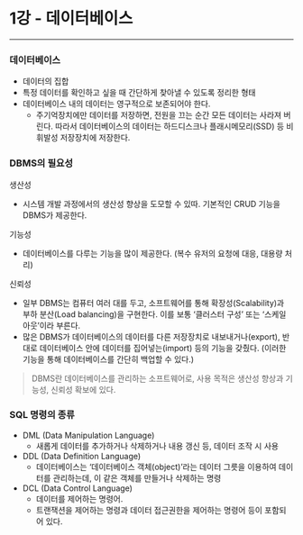 # 1강 - 데이터베이스

---

### 데이터베이스

- 데이터의 집합
- 특정 데이터를 확인하고 싶을 때 간단하게 찾아낼 수 있도록 정리한 형태
- 데이터베이스 내의 데이터는 영구적으로 보존되어야 한다.
    - 주기억장치에만 데이터를 저장하면, 전원을 끄는 순간 모든 데이터는 사라져 버린다. 따라서 데이터베이스의 데이터는 하드디스크나 플래시메모리(SSD) 등 비휘발성 저장장치에 저장한다.

### DBMS의 필요성

생산성

- 시스템 개발 과정에서의 생산성 향상을 도모할 수 있따. 기본적인 CRUD 기능을 DBMS가 제공한다.

기능성

- 데이터베이스를 다루는 기능을 많이 제공한다. (복수 유저의 요청에 대응, 대용량 처리)

신뢰성

- 일부 DBMS는 컴퓨터 여러 대를 두고, 소프트웨어를 통해 확장성(Scalability)과 부하 분산(Load balancing)을 구현한다. 이를 보통 ‘클러스터 구성’ 또는 ‘스케일 아웃’이라 부른다.
- 많은 DBMS가 데이터베이스의 데이터를 다른 저장장치로 내보내거나(export), 반대로 데이터베이스 안에 데이터를 집어넣는(import) 등의 기능을 갖췄다. (이러한 기능을 통해 데이터베이스를 간단히 백업할 수 있다.)

> DBMS란 데이터베이스를 관리하는 소프트웨어로, 사용 목적은 생산성 향상과 기능성, 신뢰성 확보에 있다.
> 

### SQL 명령의 종류

- DML (Data Manipulation Language)
    - 새롭게 데이터를 추가하거나 삭제하거나 내용 갱신 등, 데이터 조작 시 사용
- DDL (Data Definition Language)
    - 데이터베이스는 ‘데이터베이스 객체(object)’라는 데이터 그릇을 이용하여 데이터를 관리하는데, 이 같은 객체를 만들거나 삭제하는 명령
- DCL (Data Control Language)
    - 데이터를 제어하는 명령어.
    - 트랜잭션을 제어하는 명령과 데이터 접근권한을 제어하는 명령어 등이 포함되어 있다.
